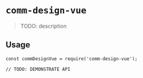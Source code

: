 # `comm-design-vue`

> TODO: description

## Usage

```
const commDesignVue = require('comm-design-vue');

// TODO: DEMONSTRATE API
```
